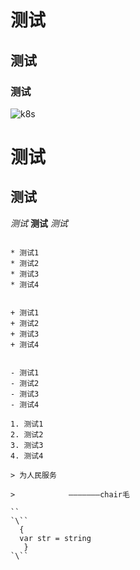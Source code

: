 # 测试
## 测试
### 测试
![k8s](https://github.com/zhouhua-amei/k8s/blob/master/install_k8s_on_centos7/kubernetes.jpg "k8s")

测试
====
测试
----

*测试*
**测试** _测试_
~~~~测试~~

* 测试1
* 测试2
* 测试3
* 测试4


+ 测试1
+ 测试2
+ 测试3
+ 测试4


- 测试1
- 测试2
- 测试3
- 测试4

1. 测试1
2. 测试2
3. 测试3
4. 测试4

> 为人民服务

>            ———————chair毛

``
`\``
  {
  var str = string 
   }
`\``

